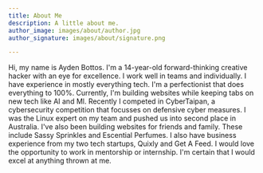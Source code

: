 ```yaml
---
title: About Me
description: A little about me.
author_image: images/about/author.jpg
author_signature: images/about/signature.png

---
```

Hi, my name is Ayden Bottos. I'm a 14-year-old forward-thinking creative hacker with an eye for excellence. I work well in teams and individually. I have experience in mostly everything tech. I'm a perfectionist that does everything to 100%. Currently, I'm building websites while keeping tabs on new tech like AI and Ml. Recently I competed in CyberTaipan, a cybersecurity competition that focusses on defensive cyber measures. I was the Linux expert on my team and pushed us into second place in Australia. I've also been building websites for friends and family. These include Sassy Sprinkles and Escential Perfumes. I also have business experience from my two tech startups, Quixly and Get A Feed. I would love the opportunity to work in mentorship or internship. I'm certain that I would excel at anything thrown at me.